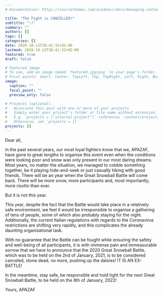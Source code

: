 ```yaml
---
# Documentation: https://sourcethemes.com/academic/docs/managing-content/

title: "The Fight is CANCELLED!"
subtitle: ":("
summary: ""
authors: []
tags: []
categories: []
date: 2020-10-12T20:41:32+02:00
lastmod: 2020-10-12T20:41:32+02:00
featured: true
draft: false

# Featured image
# To use, add an image named `featured.jpg/png` to your page's folder.
# Focal points: Smart, Center, TopLeft, Top, TopRight, Left, Right, BottomLeft, Bottom, BottomRight.
image:
  caption: ""
  focal_point: ""
  preview_only: false

# Projects (optional).
#   Associate this post with one or more of your projects.
#   Simply enter your project's folder or file name without extension.
#   E.g. `projects = ["internal-project"]` references `content/project/deep-learning/index.md`.
#   Otherwise, set `projects = []`.
projects: []
---
```


Dear all,

in the past several years, our most loyal fighters know that we, APAZAF, have gone to great lengths to organise this event even when the conditions were looking poor and snow was only present in our most daring dreams.
Most years, no matter the situation, we managed to cobble something together, be it playing hide-and-seek or just casually hiking with good friends.
There will be an year when the Great Snowball Battle will come back. There will be more snow, more participants and, most importantly, more risotto than ever.

But it is not this year.

This year, despite the fact that the Battle would take place in a relatively safe environment, we feel it would be irresponsible to organise a gathering of tens of people, some of which also probably staying for the night.
Additionally, the current Italian regulations with regards to the Coronavirus restrictions are shifting very rapidly, and this complicates the already daunting organisational task.

With no guarantee that the Battle can be fought while ensuring the safety and well-being of all participants, it is with immense pain and immeasurable sorrow that we have to announce that the 2020 Great Snowball Battle, which was to be held on the 2nd of January, 2021, is to be considered canceled, stone dead, no more, pushing up the daisies! IT IS AN EX-BATTLE!

In the meantime, stay safe, be responsible and hold tight for the next Great Snowball Battle, to be held on the 8th of January, 2022!

Yours, APAZAF